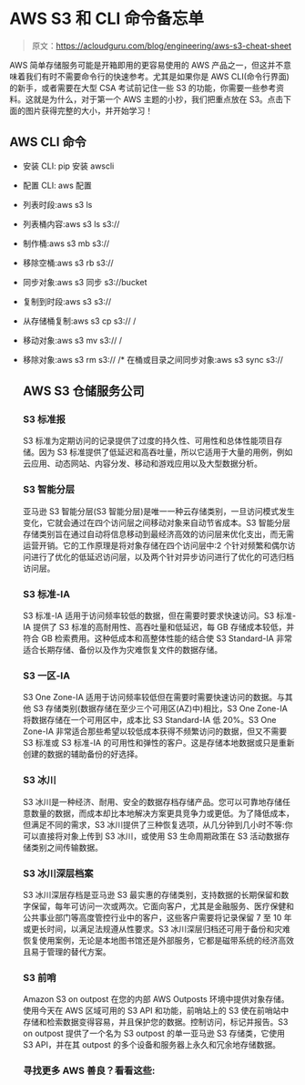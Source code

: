 # AWS S3 和 CLI 命令备忘单

> 原文：<https://acloudguru.com/blog/engineering/aws-s3-cheat-sheet>

AWS 简单存储服务可能是开箱即用的更容易使用的 AWS 产品之一，但这并不意味着我们有时不需要命令行的快速参考。尤其是如果你是 AWS CLI(命令行界面)的新手，或者需要在大型 CSA 考试前记住一些 S3 的功能，你需要一些参考资料。这就是为什么，对于第一个 AWS 主题的小抄，我们把重点放在 S3。点击下面的图片获得完整的大小，并开始学习！

## AWS CLI 命令

*   安装 CLI: pip 安装 awscli
*   配置 CLI: aws 配置
*   列表时段:aws s3 ls
*   列表桶内容:aws s3 ls s3://
*   制作桶:aws s3 mb s3://
*   移除空桶:aws s3 rb s3://
*   同步对象:aws s3 同步 <local>s3://bucket</local>
*   复制到时段:aws s3 s3://
*   从存储桶复制:aws s3 cp s3:// <bucket>/<destination></destination></bucket>
*   移动对象:aws s3 mv s3:// <bucket>/<destination></destination></bucket>
*   移除对象:aws s3 rm s3:// <bucket>/*   在桶或目录之间同步对象:aws s3 sync <local>s3://</local>

    ## AWS S3 仓储服务公司

    ### S3 标准报

    S3 标准为定期访问的记录提供了过度的持久性、可用性和总体性能项目存储。因为 S3 标准提供了低延迟和高吞吐量，所以它适用于大量的用例，例如云应用、动态网站、内容分发、移动和游戏应用以及大型数据分析。

    ### S3 智能分层

    亚马逊 S3 智能分层(S3 智能分层)是唯一一种云存储类别，一旦访问模式发生变化，它就会通过在四个访问层之间移动对象来自动节省成本。S3 智能分层存储类别旨在通过自动将信息移动到最经济高效的访问层来优化支出，而无需运营开销。它的工作原理是将对象存储在四个访问层中:2 个针对频繁和偶尔访问进行了优化的低延迟访问层，以及两个针对异步访问进行了优化的可选归档访问层。

    ### S3 标准-IA

    S3 标准-IA 适用于访问频率较低的数据，但在需要时要求快速访问。S3 标准-IA 提供了 S3 标准的高耐用性、高吞吐量和低延迟，每 GB 存储成本较低，并符合 GB 检索费用。这种低成本和高整体性能的结合使 S3 Standard-IA 非常适合长期存储、备份以及作为灾难恢复文件的数据存储。

    ### S3 一区-IA

    S3 One Zone-IA 适用于访问频率较低但在需要时需要快速访问的数据。与其他 S3 存储类别(数据存储在至少三个可用区(AZ)中)相比，S3 One Zone-IA 将数据存储在一个可用区中，成本比 S3 Standard-IA 低 20%。S3 One Zone-IA 非常适合那些希望以较低成本获得不频繁访问的数据，但又不需要 S3 标准或 S3 标准-IA 的可用性和弹性的客户。这是存储本地数据或只是重新创建的数据的辅助备份的好选择。

    ### S3 冰川

    S3 冰川是一种经济、耐用、安全的数据存档存储产品。您可以可靠地存储任意数量的数据，而成本却比本地解决方案更具竞争力或更低。为了降低成本，但满足不同的需求，S3 冰川提供了三种恢复选项，从几分钟到几小时不等:你可以直接将对象上传到 S3 冰川，或使用 S3 生命周期政策在 S3 活动数据存储类别之间传输数据。

    ### S3 冰川深层档案

    S3 冰川深层存档是亚马逊 S3 最实惠的存储类别，支持数据的长期保留和数字保留，每年可访问一次或两次。它面向客户，尤其是金融服务、医疗保健和公共事业部门等高度管控行业中的客户，这些客户需要将记录保留 7 至 10 年或更长时间，以满足法规遵从性要求。S3 冰川深层归档还可用于备份和灾难恢复使用案例，无论是本地图书馆还是外部服务，它都是磁带系统的经济高效且易于管理的替代方案。

    ### S3 前哨

    Amazon S3 on outpost 在您的内部 AWS Outposts 环境中提供对象存储。使用今天在 AWS 区域可用的 S3 API 和功能，前哨站上的 S3 使在前哨站中存储和检索数据变得容易，并且保护您的数据。控制访问，标记并报告。S3 on outpost 提供了一个名为 S3 outpost 的单一亚马逊 S3 存储类，它使用 S3 API，并在其 outpost 的多个设备和服务器上永久和冗余地存储数据。

    ### 寻找更多 AWS 善良？看看这些:</bucket>